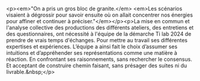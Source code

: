 &lt;p&gt;&lt;em&gt;&quot;On a pris un gros bloc de granite.&lt;&#x2F;em&gt; &lt;em&gt;Les scénarios visaient à dégrossir pour savoir ensuite où on allait concentrer nos énergies pour affiner et continuer à préciser.&quot;&lt;&#x2F;em&gt;&lt;&#x2F;p&gt;&lt;p&gt;La mise en commun et l&#x27;analyse collective des productions des différents ateliers, des entretiens et des questionnaires, ont nécessité à l&#x27;équipe de la démarche Ti lab 2024 de prendre de vrais temps d&#x27;échanges. Pour mettre au travail ses différentes expertises et expériences. L’équipe a ainsi fait le choix d’assumer ses intuitions et d’appréhender ses représentations comme une matière à réaction. En confrontant ses raisonnements, sans rechercher le consensus. Et acceptant de construire chemin faisant, sans présager des suites ni du livrable.&amp;nbsp;&lt;&#x2F;p&gt;